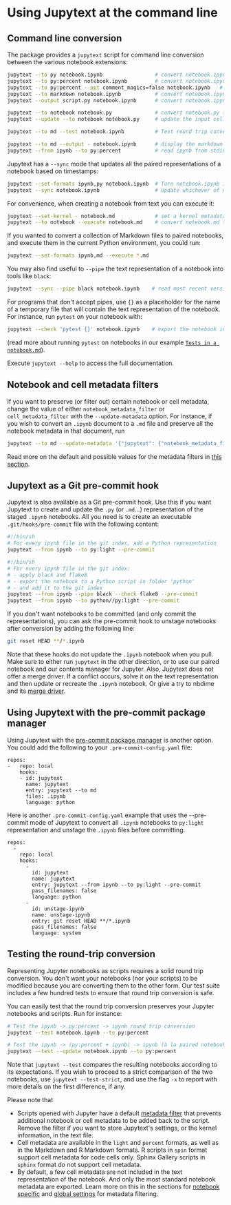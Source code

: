 # Using Jupytext at the command line

## Command line conversion

The package provides a `jupytext` script for command line conversion between the various notebook extensions:

```bash
jupytext --to py notebook.ipynb                 # convert notebook.ipynb to a .py file
jupytext --to py:percent notebook.ipynb         # convert notebook.ipynb to a .py file in the double percent format
jupytext --to py:percent --opt comment_magics=false notebook.ipynb   # same as above + do not comment magic commands
jupytext --to markdown notebook.ipynb           # convert notebook.ipynb to a .md file
jupytext --output script.py notebook.ipynb      # convert notebook.ipynb to a script.py file

jupytext --to notebook notebook.py              # convert notebook.py to an .ipynb file with no outputs
jupytext --update --to notebook notebook.py     # update the input cells in the .ipynb file and preserve outputs and metadata

jupytext --to md --test notebook.ipynb          # Test round trip conversion

jupytext --to md --output - notebook.ipynb      # display the markdown version on screen
jupytext --from ipynb --to py:percent           # read ipynb from stdin and write double percent script on stdout
```

Jupytext has a `--sync` mode that updates all the paired representations of a notebook based on timestamps: 
```bash
jupytext --set-formats ipynb,py notebook.ipynb  # Turn notebook.ipynb into a paired ipynb/py notebook
jupytext --sync notebook.ipynb                  # Update whichever of notebook.ipynb/notebook.py is outdated
```

For convenience, when creating a notebook from text you can execute it:
```bash
jupytext --set-kernel - notebook.md             # set a kernel metadata on the given notebook that points to the current python executable 
jupytext --to notebook --execute notebook.md    # convert notebook.md to an .ipynb file and run it 
```

If you wanted to convert a collection of Markdown files to paired notebooks, and execute them in the current Python environment, you could run:
```bash
jupytext --set-formats ipynb,md --execute *.md 
```

You may also find useful to `--pipe` the text representation of a notebook into tools like `black`:
```bash
jupytext --sync --pipe black notebook.ipynb    # read most recent version of notebook, reformat with black, save
```

For programs that don't accept pipes, use `{}` as a placeholder for the name of a temporary file that will contain the text representation of the notebook. For instance, run `pytest` on your notebook with:
```bash
jupytext --check 'pytest {}' notebook.ipynb    # export the notebook in format py:percent in a temp file, run pytest
```
(read more about running `pytest` on notebooks in our example [`Tests in a notebook.md`](https://github.com/mwouts/jupytext/blob/master/demo/Tests%20in%20a%20notebook.md#)).

Execute `jupytext --help` to access the full documentation.

## Notebook and cell metadata filters

If you want to preserve (or filter out) certain notebook or cell metadata, change the value of either `notebook_metadata_filter` or `cell_metadata_filter` with the `--update-metadata` option. For instance, if you wish to convert an `.ipynb` document to a `.md` file and preserve all the notebook metadata in that document, run

```bash
jupytext --to md --update-metadata '{"jupytext": {"notebook_metadata_filter":"all"}}' notebook.ipynb
```

Read more on the default and possible values for the metadata filters in [this section](using-server.html#metadata-filtering).


## Jupytext as a Git pre-commit hook

Jupytext is also available as a Git pre-commit hook. Use this if you want Jupytext to create and update the `.py` (or `.md`...) representation of the staged `.ipynb` notebooks. All you need is to create an executable `.git/hooks/pre-commit` file with the following content:
```bash
#!/bin/sh
# For every ipynb file in the git index, add a Python representation
jupytext --from ipynb --to py:light --pre-commit
```

```bash
#!/bin/sh
# For every ipynb file in the git index:
# - apply black and flake8
# - export the notebook to a Python script in folder 'python'
# - and add it to the git index
jupytext --from ipynb --pipe black --check flake8 --pre-commit
jupytext --from ipynb --to python//py:light --pre-commit
```

If you don't want notebooks to be committed (and only commit the representations), you can ask the pre-commit hook to unstage notebooks after conversion by adding the following line:
```bash
git reset HEAD **/*.ipynb
```
Note that these hooks do not update the `.ipynb` notebook when you pull. Make sure to either run `jupytext` in the other direction, or to use our paired notebook and our contents manager for Jupyter. Also, Jupytext does not offer a merge driver. If a conflict occurs, solve it on the text representation and then update or recreate the `.ipynb` notebook. Or give a try to nbdime and its [merge driver](https://nbdime.readthedocs.io/en/stable/vcs.html#merge-driver).

## Using Jupytext with the pre-commit package manager

Using Jupytext with the [pre-commit package manager](https://pre-commit.com/) is another option. You could add the following to your `.pre-commit-config.yaml` file:
```
repos:
-   repo: local
    hooks:
    - id: jupytext
      name: jupytext
      entry: jupytext --to md
      files: .ipynb
      language: python
```

Here is another `.pre-commit-config.yaml` example that uses the --pre-commit mode of Jupytext to convert all `.ipynb` notebooks to `py:light` representation and unstage the `.ipynb` files before committing.
```
repos:
  -
    repo: local
    hooks:
      -
        id: jupytext
        name: jupytext
        entry: jupytext --from ipynb --to py:light --pre-commit
        pass_filenames: false
        language: python
      -
        id: unstage-ipynb
        name: unstage-ipynb
        entry: git reset HEAD **/*.ipynb
        pass_filenames: false
        language: system

```

## Testing the round-trip conversion

Representing Jupyter notebooks as scripts requires a solid round trip conversion. You don't want your notebooks (nor your scripts) to be modified because you are converting them to the other form. Our test suite includes a few hundred tests to ensure that round trip conversion is safe.

You can easily test that the round trip conversion preserves your Jupyter notebooks and scripts. Run for instance:
```bash
# Test the ipynb -> py:percent -> ipynb round trip conversion
jupytext --test notebook.ipynb --to py:percent

# Test the ipynb -> (py:percent + ipynb) -> ipynb (à la paired notebook) conversion
jupytext --test --update notebook.ipynb --to py:percent
```

Note that `jupytext --test` compares the resulting notebooks according to its expectations. If you wish to proceed to a strict comparison of the two notebooks, use `jupytext --test-strict`, and use the flag `-x` to report with more details on the first difference, if any.

Please note that
- Scripts opened with Jupyter have a default [metadata filter](using-server.html#metadata-filtering) that prevents additional notebook or cell
metadata to be added back to the script. Remove the filter if you want to store Jupytext's settings, or the kernel information, in the text file.
- Cell metadata are available in the `light` and `percent` formats, as well as in the Markdown and R Markdown formats. R scripts in `spin` format support cell metadata for code cells only. Sphinx Gallery scripts in `sphinx` format do not support cell metadata.
- By default, a few cell metadata are not included in the text representation of the notebook. And only the most standard notebook metadata are exported. Learn more on this in the sections for [notebook specific](using-server.html#per-notebook-configuration) and [global settings](using-server.html#metadata-filtering) for metadata filtering.
